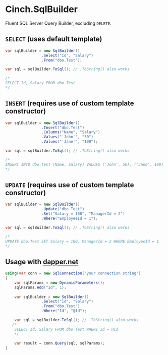 # Cinch.SqlBuilder
Fluent SQL Server Query Builder, excluding `DELETE`.

## `SELECT` (uses default template)

```c#
var sqlBuilder = new SqlBuilder()
		        .Select("Id", "Salary")
		        .From("dbo.Test");

var sql = sqlBuilder.ToSql(); // .ToString() also works

/*
SELECT Id, Salary FROM dbo.Test
*/
```

## `INSERT` (requires use of custom template constructor)

```c#
var sqlBuilder = new SqlBuilder()
        		.Insert("dbo.Test")
        		.Columns("Name", "Salary")
        		.Values("'John'", "50")
        		.Values("'Jane'", "100");

var sql = sqlBuilder.ToSql(); // .ToString() also works

/*
INSERT INTO dbo.Test (Name, Salary) VALUES ('John', 50), ('Jane', 100)
*/
```

## `UPDATE` (requires use of custom template constructor)

```c#
var sqlBuilder = new SqlBuilder()
        		.Update("dbo.Test")
        		.Set("Salary = 100", "ManagerId = 2")
        		.Where("EmployeeId = 1");

var sql = sqlBuilder.ToSql(); // .ToString() also works

/*
UPDATE dbo.Test SET Salary = 100, ManagerId = 2 WHERE EmployeeId = 1
*/
```

## Usage with [dapper.net](https://github.com/StackExchange/Dapper)

```c#
using(var conn = new SqlConnection("your connection string")
{
    var sqlParams = new DynamicParameters();
    sqlParams.Add("Id", 1);
    
    var sqlBuilder = new SqlBuilder()
		        .Select("Id", "Salary")
		        .From("dbo.Test")
		        .Where("Id", "@Id");

    var sql = sqlBuilder.ToSql(); // .ToString() also works 
   /*
    SELECT Id, Salary FROM dbo.Test WHERE Id = @Id
    */ 
    
    var result = conn.Query(sql, sqlParams);
}
```
